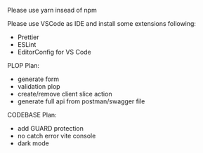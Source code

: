 Please use yarn insead of npm

Please use VSCode as IDE and install some extensions following:
- Prettier
- ESLint
- EditorConfig for VS Code

PLOP Plan:
- generate form
- validation plop
- create/remove client slice action
- generate full api from postman/swagger file


CODEBASE Plan:
- add GUARD protection
- no catch error vite console
- dark mode

